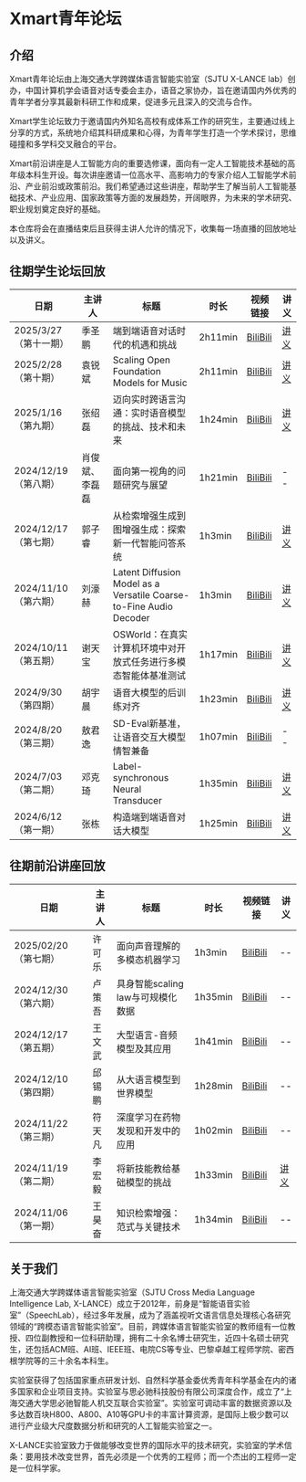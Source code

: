 # Xmart青年论坛
## 介绍
Xmart青年论坛由上海交通大学跨媒体语言智能实验室（SJTU X-LANCE lab）创办，中国计算机学会语音对话专委会主办，语音之家协办，旨在邀请国内外优秀的青年学者分享其最新科研工作和成果，促进多元且深入的交流与合作。

Xmart学生论坛致力于邀请国内外知名高校有成体系工作的研究生，主要通过线上分享的方式，系统地介绍其科研成果和心得，为青年学生打造一个学术探讨，思维碰撞和多学科交叉融合的平台。

Xmart前沿讲座是人工智能方向的重要选修课，面向有一定人工智能技术基础的高年级本科生开设。每次讲座邀请一位高水平、高影响力的专家介绍人工智能学术前沿、产业前沿或政策前沿。我们希望通过这些讲座，帮助学生了解当前人工智能基础技术、产业应用、国家政策等方面的发展趋势，开阔眼界，为未来的学术研究、职业规划奠定良好的基础。

本仓库将会在直播结束后且获得主讲人允许的情况下，收集每一场直播的回放地址以及讲义。

## 往期学生论坛回放

| 日期 | 主讲人| 标题 | 时长 | 视频链接 | 讲义 |
| -- | -- | -- | -- | -- | -- |
| 2025/3/27 （第十一期） | 季圣鹏 |端到端语音对话时代的机遇和挑战| 2h11min| [BiliBili](https://www.bilibili.com/video/BV1FaZGYXEdc)| [讲义](https://github.com/X-LANCE/Xmart/blob/main/slides/xmart11_jishengpeng.pdf) |
| 2025/2/28 （第十期） | 袁锐斌 |Scaling Open Foundation Models for Music| 2h11min| [BiliBili](https://www.bilibili.com/video/BV1rU9EYhEx3)| [讲义](https://github.com/X-LANCE/Xmart/blob/main/slides/xmart_10_ruibin.pdf) |
| 2025/1/16 （第九期） | 张绍磊 |迈向实时跨语言沟通：实时语音模型的挑战、技术和未来| 1h24min| [BiliBili](https://www.bilibili.com/video/BV15nwLeaEU1)| [讲义](https://github.com/X-LANCE/Xmart/blob/main/slides/xmart_9_shaolei.pdf) |
| 2024/12/19 （第八期） | 肖俊斌、李磊磊 |面向第一视角的问题研究与展望| 1h21min| [BiliBili](https://www.bilibili.com/video/BV1Ftk1Y6Ehs)| -- |
| 2024/12/17 （第七期） | 郭子睿 |从检索增强生成到图增强生成：探索新一代智能问答系统| 1h3min| [BiliBili](https://www.bilibili.com/video/BV137kJYHEoC)| [讲义](https://github.com/X-LANCE/Xmart/blob/main/slides/xmart_7_ziruiguo.pdf) |
| 2024/11/10 （第六期） | 刘濠赫 |Latent Diffusion Model as a Versatile Coarse-to-Fine Audio Decoder| 1h3min| [BiliBili](https://www.bilibili.com/video/BV1JjmBYYEoW)| [讲义](https://github.com/X-LANCE/Xmart/blob/main/slides/xmart_6_haoheliu-talk.pdf) |
| 2024/10/11 （第五期） | 谢天宝 |OSWorld：在真实计算机环境中对开放式任务进行多模态智能体基准测试| 1h17min| [BiliBili](https://www.bilibili.com/video/BV1CpyNYBE6o)| [讲义](https://github.com/X-LANCE/Xmart/blob/main/slides/OSWorld_hku_tianbao_Xmart%20-%202024.10.11.pdf) |
| 2024/9/30 （第四期） | 胡宇晨 |语音大模型的后训练对齐| 1h23min| [BiliBili](https://www.bilibili.com/video/BV1uzxeevEb8)| [讲义](https://github.com/X-LANCE/Xmart/blob/main/slides/xmart_forum_ntu_yuchenhu_09302024.pdf) |
| 2024/8/20 （第三期） | 敖君逸 |SD-Eval新基准，让语音交互大模型情智兼备| 1h07min| [BiliBili](https://www.bilibili.com/video/BV1hixeeqEkQ)| -- |
| 2024/7/03 （第二期） | 邓克琦 |Label-synchronous Neural Transducer| 1h35min| [BiliBili](https://www.bilibili.com/video/BV1qihreEE6L)| [讲义](https://github.com/X-LANCE/Xmart/blob/main/slides/xmart_keqideng_LS-Transducer_Talk_Final.pdf) |
| 2024/6/12 （第一期） | 张栋 |构造端到端语音对话大模型| 1h25min| [BiliBili](https://www.bilibili.com/video/BV1FJ4m137ZB)| [讲义](https://github.com/X-LANCE/Xmart/blob/main/slides/xmart_forum_fudan_dongzhang_speechgpt_series_sjtu.pdf) |

## 往期前沿讲座回放

| 日期 | 主讲人| 标题 | 时长 | 视频链接 | 讲义 |
| -- | -- | -- | -- | -- | -- |
| 2025/02/20 （第七期） | 许可乐 |面向声音理解的多模态机器学习| 1h3min| [BiliBili](https://www.bilibili.com/video/BV1zX9EYZELX)| -- |
| 2024/12/30 （第六期） | 卢策吾 |具身智能scaling law与可规模化数据| 1h35min| [BiliBili](https://www.bilibili.com/video/BV1hc6JYLE11/)| -- |
| 2024/12/17 （第五期） | 王文武 |大型语言-音频模型及其应用| 1h41min| [BiliBili](https://www.bilibili.com/video/BV1k7knYgEXT)| -- |
| 2024/12/10 （第四期） | 邱锡鹏 |从大语言模型到世界模型| 1h28min| [BiliBili](https://www.bilibili.com/video/BV1AJqGYuEZa)| -- |
| 2024/11/22 （第三期） | 符天凡 |深度学习在药物发现和开发中的应用| 1h02min| [BiliBili](https://www.bilibili.com/video/BV13XBiYdELy)| -- |
| 2024/11/19 （第二期） | 李宏毅 |将新技能教给基础模型的挑战| 1h33min| [BiliBili](https://www.bilibili.com/video/BV1FsUtY3EQV)| [讲义](https://github.com/X-LANCE/Xmart/blob/main/slides/xmart_Hung-yi%20Lee_Slides.pdf) |
| 2024/11/06 （第一期） | 王昊奋 |知识检索增强：范式与关键技术| 1h34min| [BiliBili](https://www.bilibili.com/video/BV1FJ4m137ZB)| -- |

## 关于我们
上海交通大学跨媒体语言智能实验室（SJTU Cross Media Language Intelligence Lab, X-LANCE）成立于2012年，前身是“智能语音实验室”（SpeechLab），经过多年发展，成为了涵盖视听文语言信息处理核心各研究领域的“跨模态语言智能实验室”。目前，跨媒体语言智能实验室的教师组有一位教授、四位副教授和一位科研助理，拥有二十余名博士研究生，近四十名硕士研究生，还包括ACM班、AI班、IEEE班、电院CS等专业、巴黎卓越工程师学院、密西根学院等的三十余名本科生。

实验室获得了包括国家重点研发计划、自然科学基金委优秀青年科学基金在内的诸多国家和企业项目支持。实验室与思必驰科技股份有限公司深度合作，成立了“上海交通大学思必驰智能人机交互联合实验室”。实验室可调动丰富的数据资源以及多达数百块H800、A800、A10等GPU卡的丰富计算资源，是国际上极少数可以进行产业级大尺度数据分析和研究的人工智能实验室之一。

X-LANCE实验室致力于做能够改变世界的国际水平的技术研究，实验室的学术信条：要用技术改变世界，首先必须是一个优秀的工程师；而一个杰出的工程师一定是一位科学家。
